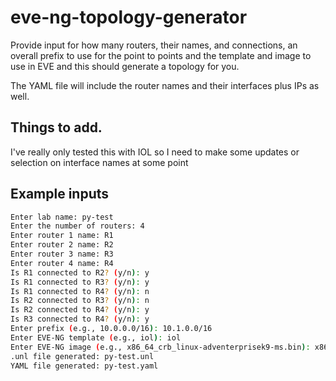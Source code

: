 # eve-ng-topology-generator
Provide input for how many routers, their names, and connections, an overall prefix to use for the point to points and the template and image to use in EVE and this should generate a topology for you.

The YAML file will include the router names and their interfaces plus IPs as well. 


## Things to add.
I've really only tested this with IOL so I need to make some updates or selection on interface names at some point



## Example inputs
```bash
Enter lab name: py-test
Enter the number of routers: 4
Enter router 1 name: R1
Enter router 2 name: R2
Enter router 3 name: R3
Enter router 4 name: R4 
Is R1 connected to R2? (y/n): y
Is R1 connected to R3? (y/n): y
Is R1 connected to R4? (y/n): n
Is R2 connected to R3? (y/n): n
Is R2 connected to R4? (y/n): y
Is R3 connected to R4? (y/n): y
Enter prefix (e.g., 10.0.0.0/16): 10.1.0.0/16
Enter EVE-NG template (e.g., iol): iol
Enter EVE-NG image (e.g., x86_64_crb_linux-adventerprisek9-ms.bin): x86_64_crb_linux-adventerprisek9-ms.bin 
.unl file generated: py-test.unl
YAML file generated: py-test.yaml
```